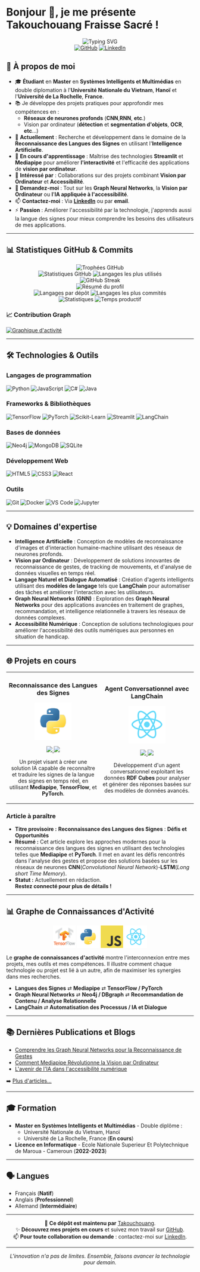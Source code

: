 # Bonjour 👋, je me présente Takouchouang Fraisse Sacré !

<div align="center">
  <img src="https://readme-typing-svg.herokuapp.com?font=Fira+Code&weight=600&size=24&duration=3000&pause=1000&color=A63DF7&width=435&lines=Étudiant+en+Master;Machine+Learning;Deep+Learning;Vision+par+Ordinateur;Intelligence+Artificielle" alt="Typing SVG" />
</div>

<div align="center">
  <a href="https://github.com/Takouchouang"><img src="https://img.shields.io/badge/GitHub-100000?style=for-the-badge&logo=github&logoColor=white" alt="GitHub"/></a>
  <a href="https://www.linkedin.com/in/takouchouang-fraisse-sacre-a0761a312/"><img src="https://img.shields.io/badge/LinkedIn-0077B5?style=for-the-badge&logo=linkedin&logoColor=white" alt="LinkedIn"/></a>
</div>

## 🚀 À propos de moi

- 🎓 **Étudiant** en **Master** en **Systèmes Intelligents et Multimédias** en double diplomation à l'**Université Nationale du Vietnam**, **Hanoï** et l'**Université de La Rochelle**, **France**.
- 📚 Je développe des projets pratiques pour approfondir mes compétences en :
  - **Réseaux de neurones profonds** (**CNN**,**RNN**, **etc**.)
  - Vision par ordinateur (**détection** et **segmentation d'objets**, **OCR**, **etc**...)
- 🔭 **Actuellement** : Recherche et développement dans le domaine de la **Reconnaissance des Langues des Signes** en utilisant l'**Intelligence Artificielle**.
- 🌱 **En cours d'apprentissage** : Maîtrise des technologies **Streamlit** et **Mediapipe** pour améliorer **l'interactivité** et l'efficacité des applications de **vision par ordinateur**.
- 👯 **Intéressé par** : Collaborations sur des projets combinant **Vision par Ordinateur** et **Accessibilité**.
- 💬 **Demandez-moi** : Tout sur les **Graph Neural Networks**, la **Vision par Ordinateur** ou **l**'**IA appliquée à l'accessibilité**.
- 📫 **Contactez-moi** : Via [**LinkedIn**](https://www.linkedin.com/in/takouchouang-fraisse-sacre-a0761a312/) ou par **email**.
- ⚡ **Passion** : Améliorer l'accessibilité par la technologie, j'apprends aussi la langue des signes pour mieux comprendre les besoins des utilisateurs de mes applications.

---

## 📊 Statistiques GitHub & Commits

<div align="center">
  <img src="https://github-profile-trophy.vercel.app/?username=Takouchouang&theme=radical&no-frame=true&row=1&column=7" alt="Trophées GitHub" />
</div>

<div align="center">
  <img height="180em" src="https://github-readme-stats.vercel.app/api?username=Takouchouang&show_icons=true&count_private=true&include_all_commits=true&theme=radical" alt="Statistiques GitHub" />
  <img height="180em" src="https://github-readme-stats.vercel.app/api/top-langs/?username=Takouchouang&layout=compact&theme=radical" alt="Langages les plus utilisés" />
</div>

<div align="center">
  <img src="https://github-readme-streak-stats.herokuapp.com/?user=Takouchouang&theme=radical" alt="GitHub Streak" />
</div>

<div align="center">
  <img src="https://github-profile-summary-cards.vercel.app/api/cards/profile-details?username=Takouchouang&theme=radical" alt="Résumé du profil" />
</div>

<div align="center">
  <img src="https://github-profile-summary-cards.vercel.app/api/cards/repos-per-language?username=Takouchouang&theme=radical" alt="Langages par dépôt" />
  <img src="https://github-profile-summary-cards.vercel.app/api/cards/most-commit-language?username=Takouchouang&theme=radical" alt="Langages les plus commités" />
</div>

<div align="center">
  <img src="https://github-profile-summary-cards.vercel.app/api/cards/stats?username=Takouchouang&theme=radical" alt="Statistiques" />
  <img src="https://github-profile-summary-cards.vercel.app/api/cards/productive-time?username=Takouchouang&theme=radical" alt="Temps productif" />
</div>

### 📈 Contribution Graph

[![Graphique d'activité](https://activity-graph.herokuapp.com/graph?username=Takouchouang&theme=react-dark&area=true&hide_border=true)](https://github.com/ashutosh00710/github-readme-activity-graph)

---

## 🛠️ Technologies & Outils

### Langages de programmation
![Python](https://img.shields.io/badge/Python-3776AB?style=for-the-badge&logo=python&logoColor=white)
![JavaScript](https://img.shields.io/badge/JavaScript-F7DF1E?style=for-the-badge&logo=javascript&logoColor=black)
![C#](https://img.shields.io/badge/C%23-239120?style=for-the-badge&logo=c-sharp&logoColor=white)
![Java](https://img.shields.io/badge/Java-ED8B00?style=for-the-badge&logo=openjdk&logoColor=white)

### Frameworks & Bibliothèques
![TensorFlow](https://img.shields.io/badge/TensorFlow-FF6F00?style=for-the-badge&logo=tensorflow&logoColor=white)
![PyTorch](https://img.shields.io/badge/PyTorch-EE4C2C?style=for-the-badge&logo=pytorch&logoColor=white)
![Scikit-Learn](https://img.shields.io/badge/scikit_learn-F7931E?style=for-the-badge&logo=scikit-learn&logoColor=white)
![Streamlit](https://img.shields.io/badge/Streamlit-FF4B4B?style=for-the-badge&logo=Streamlit&logoColor=white)
![LangChain](https://img.shields.io/badge/LangChain-00873C?style=for-the-badge&logo=chainlink&logoColor=white)

### Bases de données
![Neo4j](https://img.shields.io/badge/Neo4j-008CC1?style=for-the-badge&logo=neo4j&logoColor=white)
![MongoDB](https://img.shields.io/badge/MongoDB-4EA94B?style=for-the-badge&logo=mongodb&logoColor=white)
![SQLite](https://img.shields.io/badge/SQLite-07405E?style=for-the-badge&logo=sqlite&logoColor=white)

### Développement Web
![HTML5](https://img.shields.io/badge/HTML5-E34F26?style=for-the-badge&logo=html5&logoColor=white)
![CSS3](https://img.shields.io/badge/CSS3-1572B6?style=for-the-badge&logo=css3&logoColor=white)
![React](https://img.shields.io/badge/React-20232A?style=for-the-badge&logo=react&logoColor=61DAFB)

### Outils
![Git](https://img.shields.io/badge/GIT-E44C30?style=for-the-badge&logo=git&logoColor=white)
![Docker](https://img.shields.io/badge/Docker-2CA5E0?style=for-the-badge&logo=docker&logoColor=white)
![VS Code](https://img.shields.io/badge/VSCode-0078D4?style=for-the-badge&logo=visual%20studio%20code&logoColor=white)
![Jupyter](https://img.shields.io/badge/Jupyter-F37626.svg?&style=for-the-badge&logo=Jupyter&logoColor=white)

---

## 💡 Domaines d'expertise

- **Intelligence Artificielle** : Conception de modèles de reconnaissance d'images et d'interaction humaine-machine utilisant des réseaux de neurones profonds.
- **Vision par Ordinateur** : Développement de solutions innovantes de reconnaissance de gestes, de tracking de mouvements, et d'analyse de données visuelles en temps réel.
- **Langage Naturel et Dialogue Automatisé** : Création d'agents intelligents utilisant des **modèles de langage** tels que **LangChain** pour automatiser des tâches et améliorer l'interaction avec les utilisateurs.
- **Graph Neural Networks (GNN)** : Exploration des **Graph Neural Networks** pour des applications avancées en traitement de graphes, recommandation, et intelligence relationnelle à travers les réseaux de données complexes.
- **Accessibilité Numérique** : Conception de solutions technologiques pour améliorer l'accessibilité des outils numériques aux personnes en situation de handicap.

---

## 🌐 Projets en cours

<div align="center">
  <table>
    <tr>
      <td width="50%">
        <h3 align="center">Reconnaissance des Langues des Signes</h3>
        <div align="center">
          <a href="https://github.com/Takouchouang/sign-language-recognition" target="_blank">
            <img src="https://raw.githubusercontent.com/github/explore/80688e429a7d4ef2fca1e82350fe8e3517d3494d/topics/python/python.png" width="100" alt="Projet Reconnaissance des Langues des Signes"/>
          </a>
          <p>
            <a href="https://github.com/Takouchouang/sign-language-recognition" target="_blank">
              <img src="https://img.shields.io/badge/CODE-ff9?style=for-the-badge&logo=github&logoColor=black"/>
            </a>
            <a href="https://github.com/Takouchouang/sign-language-recognition" target="_blank">
              <img src="https://img.shields.io/badge/DEMO-39FF14?style=for-the-badge&logo=github&logoColor=black"/>
            </a>
          </p>
          <p>Un projet visant à créer une solution IA capable de reconnaître et traduire les signes de la langue des signes en temps réel, en utilisant <strong>Mediapipe</strong>, <strong>TensorFlow</strong>, et <strong>PyTorch</strong>.</p>
        </div>
      </td>
      <td width="50%">
        <h3 align="center">Agent Conversationnel avec LangChain</h3>
        <div align="center">
          <a href="https://github.com/Takouchouang/langchain-agent" target="_blank">
            <img src="https://raw.githubusercontent.com/github/explore/80688e429a7d4ef2fca1e82350fe8e3517d3494d/topics/react/react.png" width="100" alt="Agent Conversationnel"/>
          </a>
          <p>
            <a href="https://github.com/Takouchouang/langchain-agent" target="_blank">
              <img src="https://img.shields.io/badge/CODE-ff9?style=for-the-badge&logo=github&logoColor=black"/>
            </a>
            <a href="https://github.com/Takouchouang/langchain-agent" target="_blank">
              <img src="https://img.shields.io/badge/DEMO-39FF14?style=for-the-badge&logo=github&logoColor=black"/>
            </a>
          </p>
          <p>Développement d'un agent conversationnel exploitant les données <strong>RDF Cubes</strong> pour analyser et générer des réponses basées sur des modèles de données avancés.</p>
        </div>
      </td>
    </tr>
  </table>
</div>

### **Article à paraître**
- **Titre provisoire :** **Reconnaissance des Langues des Signes** : **Défis et Opportunités**  
- **Résumé :** Cet article explore les approches modernes pour la reconnaissance des langues des signes en utilisant des technologies telles que **Mediapipe** et **PyTorch**. Il met en avant les défis rencontrés dans l'analyse des gestes et propose des solutions basées sur les réseaux de neurones **CNN**(*Convolutional Neural Network*)-**LSTM**(*Long short Time Memory*).  
- **Statut :** Actuellement en rédaction.  
**Restez connecté pour plus de détails !**

---

## 📊 Graphe de Connaissances d'Activité

<div align="center">
  <img src="https://raw.githubusercontent.com/github/explore/80688e429a7d4ef2fca1e82350fe8e3517d3494d/topics/tensorflow/tensorflow.png" width="60" alt="TensorFlow"/>
  <img src="https://raw.githubusercontent.com/github/explore/80688e429a7d4ef2fca1e82350fe8e3517d3494d/topics/python/python.png" width="60" alt="Python"/>
  <img src="https://raw.githubusercontent.com/github/explore/80688e429a7d4ef2fca1e82350fe8e3517d3494d/topics/javascript/javascript.png" width="60" alt="JavaScript"/>
  <img src="https://raw.githubusercontent.com/github/explore/80688e429a7d4ef2fca1e82350fe8e3517d3494d/topics/react/react.png" width="60" alt="React"/>
</div>

Le **graphe de connaissances d'activité** montre l'interconnexion entre mes projets, mes outils et mes compétences. Il illustre comment chaque technologie ou projet est lié à un autre, afin de maximiser les synergies dans mes recherches.

- **Langues des Signes** ⇄ **Mediapipe** ⇄ **TensorFlow / PyTorch**
- **Graph Neural Networks** ⇄ **Neo4j / DBgraph** ⇄ **Recommandation de Contenu / Analyse Relationnelle**
- **LangChain** ⇄ **Automatisation des Processus / IA et Dialogue**

---

## 📚 Dernières Publications et Blogs

<!-- BLOG-POST-LIST:START -->
- [Comprendre les Graph Neural Networks pour la Reconnaissance de Gestes](https://github.com/Takouchouang)
- [Comment Mediapipe Révolutionne la Vision par Ordinateur](https://github.com/Takouchouang)
- [L'avenir de l'IA dans l'accessibilité numérique](https://github.com/Takouchouang)
<!-- BLOG-POST-LIST:END -->

➡️ [Plus d'articles...](https://github.com/Takouchouang)

---

## 🎓 Formation

- **Master en Systèmes Intelligents et Multimédias** - Double diplôme :
  - Université Nationale du Vietnam, Hanoï
  - Université de La Rochelle, France
  (**En cours**)
- **Licence en Informatique** - Ecole Nationale Superieur Et Polytechnique de Maroua - Cameroun (**2022-2023**)

---

## 🗣️ Langues

- Français (**Natif**)
- Anglais (**Professionnel**)
- Allemand (**Intermédiaire**)
---

<div align="center">
  🌟 <strong>Ce dépôt est maintenu par</strong> <a href="https://github.com/Takouchouang">Takouchouang</a>.<br>
  ✨ <strong>Découvrez mes projets en cours</strong> et suivez mon travail sur <a href="https://github.com/Takouchouang">GitHub</a>.<br>
  📫 <strong>Pour toute collaboration ou demande</strong> : contactez-moi sur <a href="https://www.linkedin.com/in/takouchouang-fraisse-sacre-a0761a312/">LinkedIn</a>.
</div>

---

<div align="center">
  <i>L'innovation n'a pas de limites. Ensemble, faisons avancer la technologie pour demain.</i>
</div>
